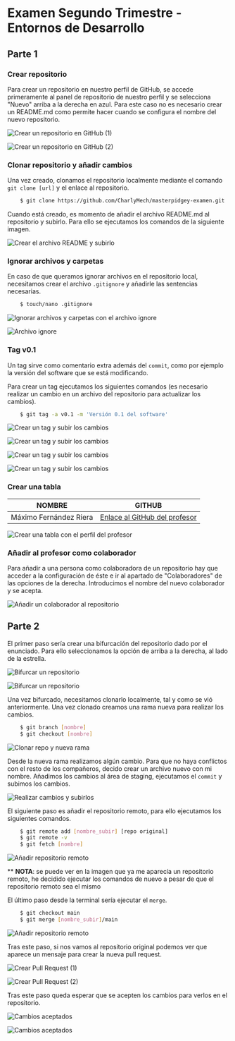 # Examen Segundo Trimestre - Entornos de Desarrollo

## Parte 1

### Crear repositorio

Para crear un repositorio en nuestro perfil de GitHub, se accede primeramente al panel de repositorio de nuestro perfil y se selecciona "Nuevo" arriba a la derecha en azul. Para este caso no es necesario crear un README.md como permite hacer cuando se configura el nombre del nuevo repositorio.

![Crear un repositorio en GitHub (1)](./Fotos/Parte1/00.png)

![Crear un repositorio en GitHub (2)](./Fotos/Parte1/01.png)

### Clonar repositorio y añadir cambios

Una vez creado, clonamos el repositorio localmente mediante el comando `git clone [url]` y el enlace al repositorio.

```bash
	$ git clone https://github.com/CharlyMech/masterpidgey-examen.git
```

Cuando está creado, es momento de añadir el archivo README.md al repositorio y subirlo. Para ello se ejecutamos los comandos de la siguiente imagen.

![Crear el archivo README y subirlo](./Fotos/Parte1/03.png)

### Ignorar archivos y carpetas

En caso de que queramos ignorar archivos en el repositorio local, necesitamos crear el archivo `.gitignore` y añadirle las sentencias necesarias.

```bash
	$ touch/nano .gitignore
```

![Ignorar archivos y carpetas con el archivo ignore](./Fotos/Parte1/04.png)

![Archivo ignore](./Fotos/Parte1/ignore_file.png)

### Tag v0.1

Un tag sirve como comentario extra además del `commit`, como por ejemplo la versión del software que se está modificando.

Para crear un tag ejecutamos los siguientes comandos (es necesario realizar un cambio en un archivo del repositorio para actualizar los cambios).

```bash
	$ git tag -a v0.1 -m 'Versión 0.1 del software'
```

![Crear un tag y subir los cambios](./Fotos/Parte1/05.png)

![Crear un tag y subir los cambios](./Fotos/Parte1/06.png)

![Crear un tag y subir los cambios](./Fotos/Parte1/07.png)

![Crear un tag y subir los cambios](./Fotos/Parte1/08.png)

### Crear una tabla

| NOMBRE | GITHUB |
| --- | --- |
| Máximo Fernández Riera | [Enlace al GitHub del profesor](http://github.com/maximofernandezriera) |

![Crear una tabla con el perfil del profesor](./Fotos/Parte1/09.png)

### Añadir al profesor como colaborador

Para añadir a una persona como colaboradora de un repositorio hay que acceder a la configuración de éste e ir al apartado de "Colaboradores" de las opciones de la derecha. Introducimos el nombre del nuevo colaborador y se acepta.

![Añadir un colaborador al repositorio](./Fotos/Parte1/10.png)

## Parte 2

El primer paso sería crear una bifurcación del repositorio dado por el enunciado. Para ello seleccionamos la opción de arriba a la derecha, al lado de la estrella.

![Bifurcar un repositorio](./Fotos/Parte2/00.png)

![Bifurcar un repositorio](./Fotos/Parte2/01.png)

Una vez bifurcado, necesitamos clonarlo localmente, tal y como se vió anteriormente. Una vez clonado creamos una rama nueva para realizar los cambios.

```bash
	$ git branch [nombre]
	$ git checkout [nombre]
```

![Clonar repo y nueva rama](./Fotos/Parte2/02.png)

Desde la nueva rama realizamos algún cambio. Para que no haya conflictos con el resto de los compañeros, decido crear un archivo nuevo con mi nombre. Añadimos los cambios al área de staging, ejecutamos el `commit` y subimos los cambios.

![Realizar cambios y subirlos](./Fotos/Parte2/03.png)

El siguiente paso es añadir el repositorio remoto, para ello ejecutamos los siguientes comandos.

```bash
	$ git remote add [nombre_subir] [repo original]
	$ git remote -v
	$ git fetch [nombre]
```

![Añadir repositorio remoto](./Fotos/Parte2/04.png)

\*\* **NOTA**: se puede ver en la imagen que ya me aparecía un repositorio remoto, he decidido ejecutar los comandos de nuevo a pesar de que el repositorio remoto sea el mismo

El último paso desde la terminal sería ejecutar el `merge`.

```bash
	$ git checkout main
	$ git merge [nombre_subir]/main
```

![Añadir repositorio remoto](./Fotos/Parte2/05.png)

Tras este paso, si nos vamos al repositorio original podemos ver que aparece un mensaje para crear la nueva pull request.

![Crear Pull Request (1)](./Fotos/Parte2/06.png)

![Crear Pull Request (2)](./Fotos/Parte2/07.png)

Tras este paso queda esperar que se acepten los cambios para verlos en el repositorio.

![Cambios aceptados](./Fotos/Parte2/08.png)

![Cambios aceptados](./Fotos/Parte2/09.png)

